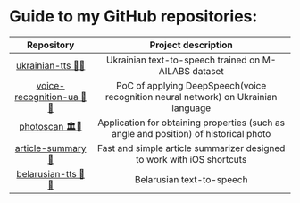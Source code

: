 # Guide to my GitHub repositories:

Repository          |  Project description
:-------------------------:|:-------------------------:
[ukrainian-tts 📢🤖](https://github.com/robinhad/ukrainian-tts) | Ukrainian text-to-speech trained on M-AILABS dataset
[voice-recognition-ua 🤖🎤](https://github.com/robinhad/voice-recognition-ua)  |  PoC of applying DeepSpeech(voice recognition neural network) on Ukrainian language 
[photoscan 🏛️👀](https://github.com/robinhad/photoscan) | Application for obtaining properties (such as angle and position) of historical photo
[article-summary 📖](https://github.com/robinhad/article-summary) | Fast and simple article summarizer designed to work with iOS shortcuts 
[belarusian-tts  📢🤖](https://github.com/robinhad/belarusian-tts) | Belarusian text-to-speech
<!--
**robinhad/robinhad** is a ✨ _special_ ✨ repository because its `README.md` (this file) appears on your GitHub profile.

Here are some ideas to get you started:

- 🔭 I’m currently working on ...
- 🌱 I’m currently learning ...
- 👯 I’m looking to collaborate on ...
- 🤔 I’m looking for help with ...
- 💬 Ask me about ...
- 📫 How to reach me: ...
- ⚡ Fun fact: ...
-->
